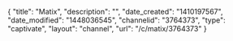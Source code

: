 {
    "title": "Matix",
    "description": "",
    "date_created": "1410197567",
    "date_modified": "1448036545",
    "channelid": "3764373",
    "type": "captivate",
    "layout": "channel",
    "url": "\/c\/matix\/3764373"
}